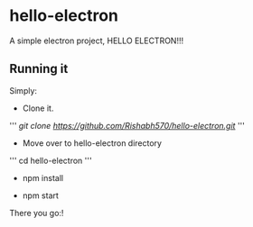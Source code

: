 # hello-electron

A simple electron project, HELLO ELECTRON!!!

## Running it

Simply:
- Clone it.

'''
_git clone https://github.com/Rishabh570/hello-electron.git_
'''
- Move over to hello-electron directory

'''
cd hello-electron
'''

- npm install

- npm start

There you go:!
